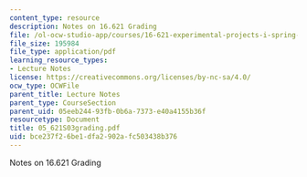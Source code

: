 ```yaml
---
content_type: resource
description: Notes on 16.621 Grading
file: /ol-ocw-studio-app/courses/16-621-experimental-projects-i-spring-2003/bce237f26be1dfa2902afc503438b376_05_621S03grading.pdf
file_size: 195984
file_type: application/pdf
learning_resource_types:
- Lecture Notes
license: https://creativecommons.org/licenses/by-nc-sa/4.0/
ocw_type: OCWFile
parent_title: Lecture Notes
parent_type: CourseSection
parent_uid: 05eeb244-93fb-0b6a-7373-e40a4155b36f
resourcetype: Document
title: 05_621S03grading.pdf
uid: bce237f2-6be1-dfa2-902a-fc503438b376
---
```

Notes on 16.621 Grading